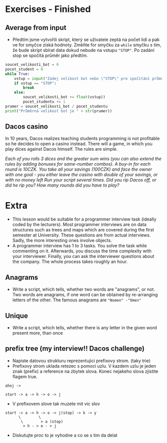 # Exercises - Finished

## Average from input
* Předtím jsme vytvořili skript, který se uživatele zeptá na počet lidí a pak ve for smyčce získá hodnoty. Změňte for smyčku za `while` smyčku s tím, že bude skript sbírat data dokud nebude na vstupu `"STOP"`. Po zadání stop se spočítá průměr jako předtím.

```python
soucet_velikosti_bot = 0
pocet_student = 0
while True:
    vstup = input("Zadej velikost bot nebo \"STOP\" pro spočítání průměru: ")
    if vstup == "STOP":
        break
    else:
        soucet_velikosti_bot += float(vstup))
        pocet_studentu += 1
prumer = soucet_velikosti_bot / pocet_studentu
print("Průměrná velikost bot je " + str(prumer))
```

## Dacos casino
In 10 years, Dacos realizes teaching students programming is not profitable so he decides to open a casino instead.
There will a game, in which you play dices against Dacos himself. The rules are simple.

*Each of you rolls 3 dices and the greater sum wins (you can also extend the rules by adding bonuses for same-number combos).*
*A buy-in for each round is 10CZK. You take all your savings (100CZK) and face the owner with one goal - you either leave the casino with double of your savings, or with no money left*
*Run your script several times. Did you rip Dacos off, or did he rip you? How many rounds did you have to play?*

# Extra
* This lesson would be suitable for a programmer interview task (ideally coded by the lecturers). Most programmer interviews are on data structures such as trees and maps which are covered during the first semester at University. These questions are from actual interviews. Sadly, the more interesting ones involve objects.
* A programmer interview has 1 to 3 tasks. You solve the task while commenting on it. Afterwards, you discuss the time complexity with your interviewer. Finally, you can ask the interviewer questions about the company. The whole process takes roughly an hour.

## Anagrams
* Write a script, which tells, whether two words are "anagrams", or not. Two words are anagrams, if one word can be obtained by re-arranging letters of the other. The famous anagrams are `"Nomen" -"Omen"` 

## Unique
* Write a script, which tells, whether there is any letter in the given word present more, than once

## prefix tree (my interview!! Dacos challenge)
* Napiste datovou strukturu reprezentujici prefixovy strom. (taky trie)
* Prefixovy strom uklada retezec s pomoci uzlu. V kazdem uzlu je jeden znak (prefix) a reference na zbytek slova. Konec nejakeho slova zjistite flagem true.
```
ahoj ->

start -> a -> h -> o -> j
```
* V prefixovem slove tak muzete mit vic slov
```
start -> a -> h -> o -> j(stop) -> k -> y
      \        \
       \        > a (stop)
        > h - > e - > j
```
* Diskutujte proc to je vyhodne a co se s tim da delat
